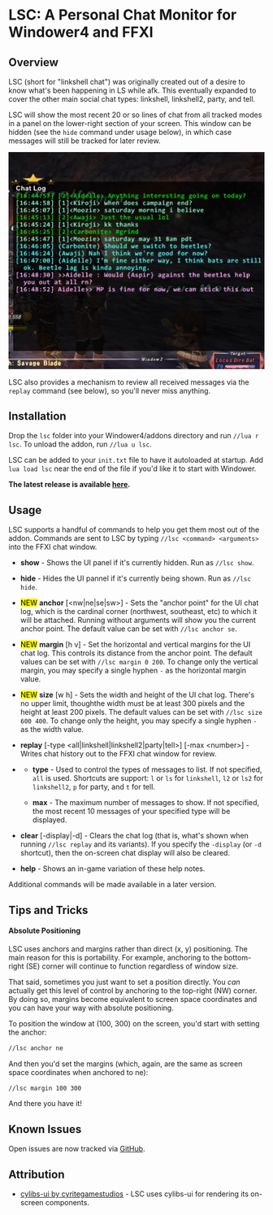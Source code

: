 # LSC: A Personal Chat Monitor for Windower4 and FFXI

## Overview

LSC (short for "linkshell chat") was originally created out of a desire to know what's been happening in LS while afk. This eventually expanded to cover the other main social chat types: linkshell, linkshell2, party, and tell.

LSC will show the most recent 20 or so lines of chat from all tracked modes in a panel on the lower-right section of your screen. This window can be hidden (see the `hide` command under usage below), in which case messages will still be tracked for later review.

<img title="" src="./content/sample.png" alt="dsaf" width="507" data-align="center">

LSC also provides a mechanism to review all received messages via the `replay` command (see below), so you'll never miss anything.

## Installation

Drop the `lsc` folder into your Windower4/addons directory and run `//lua r lsc`. To unload the addon, run `//lua u lsc`.

LSC can be added to your `init.txt` file to have it autoloaded at startup. Add `lua load lsc` near the end of the file if you'd like it to start with Windower.

**The latest release is available [here](https://github.com/Kaiconure/lsc/releases/).**

## Usage

LSC supports a handful of commands to help you get them most out of the addon.  Commands are sent to LSC by typing `//lsc <command> <arguments>` into the FFXI chat window.

- **show** - Shows the UI panel if it's currently hidden. Run as `//lsc show`.

- **hide** - Hides the UI pannel if it's currently being shown. Run as `//lsc hide`.

- <mark>NEW</mark> **anchor** [<nw|ne|se|sw>] - Sets the "anchor point" for the UI chat log, which is the cardinal corner (northwest, southeast, etc) to which it will be attached. Running without arguments will show you the current anchor point. The default value can be set with `//lsc anchor se`.

- <mark>NEW</mark> **margin** [h v] - Set the horizontal and vertical margins for the UI chat log. This controls its distance from the anchor point. The default values can be set with `//lsc margin 0 200`. To change only the vertical margin, you may specify a single hyphen `-` as the horizontal margin value.

- <mark>NEW</mark> **size** [w h] - Sets the width and height of the UI chat log. There's no upper limit, thoughthe width must be at least 300 pixels and the height at least 200 pixels. The default values can be set with `//lsc size 600 400`. To change only the height, you may specify a single hyphen `-` as the width value.

- **replay** [-type <all|linkshell|linkshell2|party|tell>] [-max &lt;number&gt;] - Writes chat history out to the FFXI chat window for review.

- - **type** - Used to control the types of messages to list. If not specified, `all` is used. Shortcuts are support: `l` or `ls` for `linkshell`, `l2` or `ls2` for `linkshell2`, `p` for party, and `t` for tell.
  
  - **max** - The maximum number of messages to show. If not specified, the most recent 10 messages of your specified type will be displayed.

- **clear** [-display|-d] - Clears the chat log (that is, what's shown when running `//lsc replay` and its variants). If you specify the `-display` (or `-d` shortcut), then the on-screen chat display will also be cleared.

- **help** - Shows an in-game variation of these help notes.

Additional commands will be made available in a later version.

## Tips and Tricks

#### Absolute Positioning

LSC uses anchors and margins rather than direct (x, y) positioning. The main reason for this is portability. For example, anchoring to the bottom-right (SE) corner will continue to function regardless of window size.

That said, sometimes you just want to set a position directly. You *can* actually get this level of control by anchoring to the top-right (NW) corner. By doing so, margins become equivalent to screen space coordinates and you can have your way with absolute positioning.

To position the window at (100, 300) on the screen, you'd start with setting the anchor:

```bash
//lsc anchor ne
```

And then you'd set the margins (which, again, are the same as screen space coordinates when anchored to ne):

```bash
//lsc margin 100 300
```

And there you have it!

## Known Issues

Open issues are now tracked via [GitHub](https://github.com/Kaiconure/lsc/issues).


## Attribution

- [cylibs-ui by cyritegamestudios](https://github.com/cyritegamestudios/cylibs-ui) - LSC uses cylibs-ui for rendering its on-screen components.
